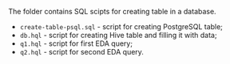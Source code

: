The folder contains SQL scipts for creating table in a database. 

- `create-table-psql.sql` - script for creating PostgreSQL table;
- `db.hql` - script for creating Hive table and filling it with data;
- `q1.hql` - script for first EDA query;
- `q2.hql` - script for second EDA query.
